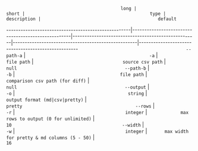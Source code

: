                                                long |                                              short |                                               type |                                        description |                                            default
----------------------------------------------------|----------------------------------------------------|----------------------------------------------------|----------------------------------------------------|----------------------------------------------------
 `                                        --path-a` | `                                              -a` | `                                       file path` | `                                 source csv path` | `                                            null`
 `                                        --path-b` | `                                              -b` | `                                       file path` | `                  comparison csv path (for diff)` | `                                            null`
 `                                        --output` | `                                              -o` | `                                          string` | `                   output format (md|csv|pretty)` | `                                          pretty`
 `                                          --rows` | `                                              -r` | `                                         integer` | `            max rows to output (0 for unlimited)` | `                                              10`
 `                                         --width` | `                                              -w` | `                                         integer` | `      max width for pretty & md columns (5 - 50)` | `                                              16`
